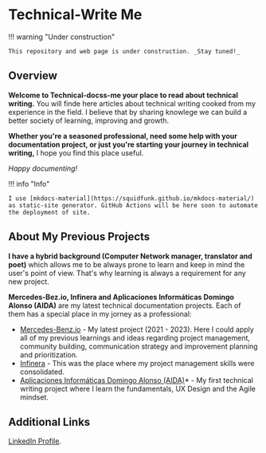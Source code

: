 # Technical-Write Me  
!!! warning "Under construction"  

    This repository and web page is under construction. _Stay tuned!_

## Overview  

**Welcome to Technical-docss-me your place to read about technical writing.** You will finde here articles about technical writing cooked from my experience in the field. I believe that by sharing knowlege we can build a better society of learning, improving and growth.  

**Whether you're a seasoned professional, need some help with your documentation project, or just you're starting your journey in technical writing,** I hope you find this place useful.

_Happy documenting!_   

!!! info "Info"  

    I use [mkdocs-material](https://squidfunk.github.io/mkdocs-material/) as static-site generator. GitHub Actions will be here soon to automate the deployment of site.
 

## About My Previous Projects  

**I have a hybrid background (Computer Network manager, translator and poet)** which allows me to be always prone to learn and keep in mind the user's point of view. That's why learning is always a requirement for any new project.   

**Mercedes-Bez.io, Infinera and Aplicaciones Informáticas Domingo Alonso (AIDA)** are my latest technical documentation projects. Each of them has a special place in my jorney as a professional:  

* [Mercedes-Benz.io](https://www.mercedes-benz.io/) - My latest project (2021 - 2023). Here I could apply all of my previous learnings and ideas regarding project management, community building, communication strategy and improvement planning and prioritization.  
* [Infinera](https://www.infinera.com/) - This was the place where my project management skills were consolidated.  
* [Aplicaciones Informáticas Domingo Alonso (AIDA)](https://www.domingoalonsogroup.com/en/branchs/aida)* -  My first technical writing project where I learn the fundamentals, UX Design and the Agile mindset.


## Additional Links  

[LinkedIn Profile](https://www.linkedin.com/in/javier-hernandez-fernandez/).
